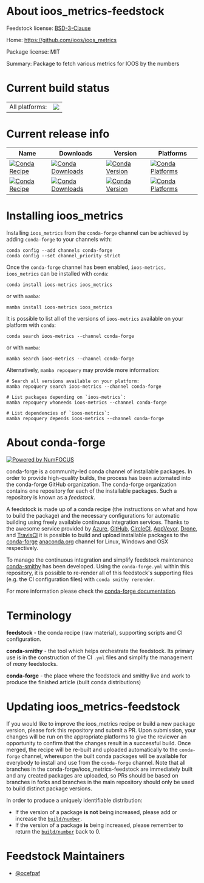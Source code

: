 About ioos_metrics-feedstock
============================

Feedstock license: [BSD-3-Clause](https://github.com/conda-forge/ioos_metrics-feedstock/blob/main/LICENSE.txt)

Home: https://github.com/ioos/ioos_metrics

Package license: MIT

Summary: Package to fetch various metrics for IOOS by the numbers

Current build status
====================


<table><tr><td>All platforms:</td>
    <td>
      <a href="https://dev.azure.com/conda-forge/feedstock-builds/_build/latest?definitionId=22125&branchName=main">
        <img src="https://dev.azure.com/conda-forge/feedstock-builds/_apis/build/status/ioos_metrics-feedstock?branchName=main">
      </a>
    </td>
  </tr>
</table>

Current release info
====================

| Name | Downloads | Version | Platforms |
| --- | --- | --- | --- |
| [![Conda Recipe](https://img.shields.io/badge/recipe-ioos--metrics-green.svg)](https://anaconda.org/conda-forge/ioos-metrics) | [![Conda Downloads](https://img.shields.io/conda/dn/conda-forge/ioos-metrics.svg)](https://anaconda.org/conda-forge/ioos-metrics) | [![Conda Version](https://img.shields.io/conda/vn/conda-forge/ioos-metrics.svg)](https://anaconda.org/conda-forge/ioos-metrics) | [![Conda Platforms](https://img.shields.io/conda/pn/conda-forge/ioos-metrics.svg)](https://anaconda.org/conda-forge/ioos-metrics) |
| [![Conda Recipe](https://img.shields.io/badge/recipe-ioos__metrics-green.svg)](https://anaconda.org/conda-forge/ioos_metrics) | [![Conda Downloads](https://img.shields.io/conda/dn/conda-forge/ioos_metrics.svg)](https://anaconda.org/conda-forge/ioos_metrics) | [![Conda Version](https://img.shields.io/conda/vn/conda-forge/ioos_metrics.svg)](https://anaconda.org/conda-forge/ioos_metrics) | [![Conda Platforms](https://img.shields.io/conda/pn/conda-forge/ioos_metrics.svg)](https://anaconda.org/conda-forge/ioos_metrics) |

Installing ioos_metrics
=======================

Installing `ioos_metrics` from the `conda-forge` channel can be achieved by adding `conda-forge` to your channels with:

```
conda config --add channels conda-forge
conda config --set channel_priority strict
```

Once the `conda-forge` channel has been enabled, `ioos-metrics, ioos_metrics` can be installed with `conda`:

```
conda install ioos-metrics ioos_metrics
```

or with `mamba`:

```
mamba install ioos-metrics ioos_metrics
```

It is possible to list all of the versions of `ioos-metrics` available on your platform with `conda`:

```
conda search ioos-metrics --channel conda-forge
```

or with `mamba`:

```
mamba search ioos-metrics --channel conda-forge
```

Alternatively, `mamba repoquery` may provide more information:

```
# Search all versions available on your platform:
mamba repoquery search ioos-metrics --channel conda-forge

# List packages depending on `ioos-metrics`:
mamba repoquery whoneeds ioos-metrics --channel conda-forge

# List dependencies of `ioos-metrics`:
mamba repoquery depends ioos-metrics --channel conda-forge
```


About conda-forge
=================

[![Powered by
NumFOCUS](https://img.shields.io/badge/powered%20by-NumFOCUS-orange.svg?style=flat&colorA=E1523D&colorB=007D8A)](https://numfocus.org)

conda-forge is a community-led conda channel of installable packages.
In order to provide high-quality builds, the process has been automated into the
conda-forge GitHub organization. The conda-forge organization contains one repository
for each of the installable packages. Such a repository is known as a *feedstock*.

A feedstock is made up of a conda recipe (the instructions on what and how to build
the package) and the necessary configurations for automatic building using freely
available continuous integration services. Thanks to the awesome service provided by
[Azure](https://azure.microsoft.com/en-us/services/devops/), [GitHub](https://github.com/),
[CircleCI](https://circleci.com/), [AppVeyor](https://www.appveyor.com/),
[Drone](https://cloud.drone.io/welcome), and [TravisCI](https://travis-ci.com/)
it is possible to build and upload installable packages to the
[conda-forge](https://anaconda.org/conda-forge) [anaconda.org](https://anaconda.org/)
channel for Linux, Windows and OSX respectively.

To manage the continuous integration and simplify feedstock maintenance
[conda-smithy](https://github.com/conda-forge/conda-smithy) has been developed.
Using the ``conda-forge.yml`` within this repository, it is possible to re-render all of
this feedstock's supporting files (e.g. the CI configuration files) with ``conda smithy rerender``.

For more information please check the [conda-forge documentation](https://conda-forge.org/docs/).

Terminology
===========

**feedstock** - the conda recipe (raw material), supporting scripts and CI configuration.

**conda-smithy** - the tool which helps orchestrate the feedstock.
                   Its primary use is in the construction of the CI ``.yml`` files
                   and simplify the management of *many* feedstocks.

**conda-forge** - the place where the feedstock and smithy live and work to
                  produce the finished article (built conda distributions)


Updating ioos_metrics-feedstock
===============================

If you would like to improve the ioos_metrics recipe or build a new
package version, please fork this repository and submit a PR. Upon submission,
your changes will be run on the appropriate platforms to give the reviewer an
opportunity to confirm that the changes result in a successful build. Once
merged, the recipe will be re-built and uploaded automatically to the
`conda-forge` channel, whereupon the built conda packages will be available for
everybody to install and use from the `conda-forge` channel.
Note that all branches in the conda-forge/ioos_metrics-feedstock are
immediately built and any created packages are uploaded, so PRs should be based
on branches in forks and branches in the main repository should only be used to
build distinct package versions.

In order to produce a uniquely identifiable distribution:
 * If the version of a package **is not** being increased, please add or increase
   the [``build/number``](https://docs.conda.io/projects/conda-build/en/latest/resources/define-metadata.html#build-number-and-string).
 * If the version of a package **is** being increased, please remember to return
   the [``build/number``](https://docs.conda.io/projects/conda-build/en/latest/resources/define-metadata.html#build-number-and-string)
   back to 0.

Feedstock Maintainers
=====================

* [@ocefpaf](https://github.com/ocefpaf/)

